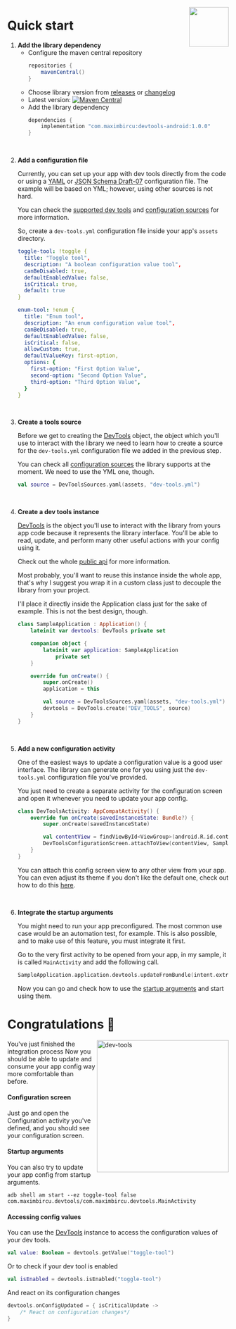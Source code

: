[<img width="90" align="right" src="https://user-images.githubusercontent.com/12527390/80737506-4ae3a700-8b1c-11ea-92b7-a137982595ea.png"/>](#)

# Quick start 

1. **Add the library dependency**
    * Configure the maven central repository
        ```groovy
        repositories {
            mavenCentral()
        }
        ```
    * Choose library version from [releases](https://github.com/maximbircu/devtools-library/releases) or [changelog](../../CHANGELOG.md)
    * Latest version: [![Maven Central](https://maven-badges.herokuapp.com/maven-central/com.maximbircu/devtools-android/badge.svg)](https://maven-badges.herokuapp.com/maven-central/com.maximbircu/devtools-common)
    * Add the library dependency
      ```groovy
      dependencies {
          implementation "com.maximbircu:devtools-android:1.0.0"
      }
      ```
      
<br />

2. **Add a configuration file**

    Currently, you can set up your app with dev tools directly from the code or using a [YAML](https://yaml.org/) or [JSON Schema Draft-07](https://json-schema.org/draft-07/json-schema-validation.html) configuration file.
    The example will be based on YML; however, using other sources is not hard. 
    
    You can check the [supported dev tools](../documentation.md#prebuilt-dev-tool-types) and [configuration sources](../documentation.md#configuration-sources) for more information.
    
    So, create a `dev-tools.yml` configuration file inside your app's `assets` directory.
    
    ```yaml
    toggle-tool: !toggle {
      title: "Toggle tool",
      description: "A boolean configuration value tool",
      canBeDisabled: true,
      defaultEnabledValue: false,
      isCritical: true,
      default: true
    }
    
    enum-tool: !enum {
      title: "Enum tool",
      description: "An enum configuration value tool",
      canBeDisabled: true,
      defaultEnabledValue: false,
      isCritical: false,
      allowCustom: true,
      defaultValueKey: first-option,
      options: {
        first-option: "First Option Value",
        second-option: "Second Option Value",
        third-option: "Third Option Value",
      }
    }
    ```
   
<br />

3. **Create a tools source**

    Before we get to creating the [DevTools](../../devtools/common/src/commonMain/kotlin/com/maximbircu/devtools/common/DevTools.kt) object, the object which you'll use to interact with the library we need to learn how to create a source for the `dev-tools.yml` configuration file we added in the previous step.
    
    You can check all [configuration sources](../documentation.md#configuration-sources) the library supports at the moment. We need to use the YML one, though.
    
    ```kotlin
    val source = DevToolsSources.yaml(assets, "dev-tools.yml")
    ```

<br />

4. **Create a dev tools instance**
    
    [DevTools](../../devtools/common/src/commonMain/kotlin/com/maximbircu/devtools/common/DevTools.kt) is the object you'll use to interact with the library from yours app code because it represents the library interface.
    You'll be able to read, update, and perform many other useful actions with your config using it.
    
    Check out the whole [public api](../documentation.md#public-api) for more information.
    
    Most probably, you'll want to reuse this instance inside the whole app, that's why I suggest you wrap it in a custom class just to decouple the library from your project.
    
    I'll place it directly inside the Application class just for the sake of example. This is not the best design, though.
    
    ```Kotlin
    class SampleApplication : Application() {
        lateinit var devtools: DevTools private set
    
        companion object {
            lateinit var application: SampleApplication
                private set
        }
    
        override fun onCreate() {
            super.onCreate()
            application = this
    
            val source = DevToolsSources.yaml(assets, "dev-tools.yml")
            devtools = DevTools.create("DEV_TOOLS", source)
        }
    }
    ```

<br />

5. **Add a new configuration activity**

    One of the easiest ways to update a configuration value is a good user interface. 
    The library can generate one for you using just the `dev-tools.yml` configuration file you've provided.
    
    You just need to create a separate activity for the configuration screen and open it whenever you need to update your app config.
    
    ```Kotlin
    class DevToolsActivity: AppCompatActivity() {
        override fun onCreate(savedInstanceState: Bundle?) {
            super.onCreate(savedInstanceState)
    
            val contentView = findViewById<ViewGroup>(android.R.id.content)
            DevToolsConfigurationScreen.attachToView(contentView, SampleApplication.application.devtools)
        }
    }
    ```
    You can attach this config screen view to any other view from your app.
    You can even adjust its theme if you don't like the default one, check out how to do this [here](../configscreen/android-config-screen.md).

<br />

6. **Integrate the startup arguments**

    You might need to run your app preconfigured. The most common use case would be an automation test, for example. 
    This is also possible, and to make use of this feature, you must integrate it first.
    
    Go to the very first activity to be opened from your app, in my sample, it is called `MainActivity` and add the following call.
    ```Kotlin
    SampleApplication.application.devtools.updateFromBundle(intent.extras)
    ```
   
   Now you can go and check how to use the [startup arguments](../startuparguments/android-startup-arguments.md) and start using them.

# Congratulations 🎉 
<img width="300" alt="dev-tools" align="right" src="https://user-images.githubusercontent.com/12527390/80519661-feb82b80-8990-11ea-8a6a-07e0d62a1aac.png"/>

You've just finished the integration process Now you should be able to update and consume your app config way more comfortable than before.

#### Configuration screen

Just go and open the Configuration activity you've defined, and you should see your configuration screen.

#### Startup arguments

You can also try to update your app config from startup arguments.

```shell script
adb shell am start --ez toggle-tool false com.maximbircu.devtools/com.maximbircu.devtools.MainActivity
```

#### Accessing config values

You can use the [DevTools](../../devtools/common/src/commonMain/kotlin/com/maximbircu/devtools/common/DevTools.kt) instance to access the configuration values of your dev tools.
```kotlin
val value: Boolean = devtools.getValue("toggle-tool")
```

Or to check if your dev tool is enabled

```kotlin
val isEnabled = devtools.isEnabled("toggle-tool")
```

And react on its configuration changes

```kotlin
devtools.onConfigUpdated = { isCriticalUpdate -> 
    /* React on configuration changes*/ 
}
```
